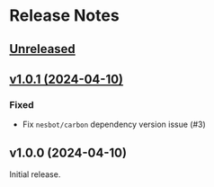 # Release Notes

## [Unreleased](https://github.com/Thavarshan/filterable/compare/v1.0.1...HEAD)

## [v1.0.1 (2024-04-10)](https://github.com/Thavarshan/filterable/compare/v1.0.1...v1.0.0)

### Fixed

- Fix `nesbot/carbon` dependency version issue (#3)

## v1.0.0 (2024-04-10)

Initial release.
